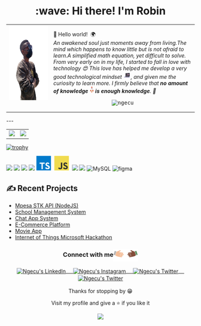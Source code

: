 
<h1 align="center">:wave: Hi there! I'm Robin</h1>

<div align="center">




</div>

<table cellpadding="0">
  <tr style="padding: 0">
    <!-- GitHub Stats Card -->  
    <td valign="top"><img height="200" width="600" src="./me.png"/></td>
    <!-- GitHub Top Language Card -->
    <td valign="top">
	    
👋  Hello world!&nbsp;  🌍
	    <br/>
	  <em>An awakened soul just moments away from living.The mind which happens to know little but is not afraid to learn.A simplified math equation, yet difficult to solve.
	<br/>
	From very early on in my life, I started to fall in love with technology 😍 This love has helped me develop a very good technological mindset <img src="https://github.com/ngecu/ngecu/blob/master/laptop.gif" height="20px"/>, and given me the curiosity to learn more. I firmly believe that **no amount of knowledge <img src="https://github.com/ngecu/ngecu/blob/master/rocket (1).gif" height="18px"> is enough knowledge**. 🧠</em>
	    <p align = "center"> <samp> <img src = "https://komarev.com/ghpvc/?username=ngecu" alt = "ngecu" /> </samp> </p>
	  </td>
  </tr>
</table>
---



<table cellpadding="0">
  <tr style="padding: 0">
    <!-- GitHub Stats Card -->  
    <td valign="top"><img height="200" src="https://github-readme-stats.vercel.app/api?username=ngecu&count_private=true&show_icons=true&theme=tokyonight&hide_border=true&custom_title=My%20GitHub%20Stats"/></td>
    <!-- GitHub Top Language Card -->
    <td valign="top"><img height="200" src="https://github-readme-stats.vercel.app/api/top-langs/?username=snsakib&langs_count=6&layout=compact&theme=tokyonight&hide_border=true&hide=HTML&custom_title=Top%20Languages"/></td>
  </tr>

</table>

[![trophy](https://github-profile-trophy.vercel.app/?username=ngecu&row=1&theme=onedark)](https://github.com/ngecu/github-profile-trophy)


<div>
<img height="50" src="https://www.vectorlogo.zone/logos/git-scm/git-scm-ar21.svg">
 <img height="50" src="https://www.vectorlogo.zone/logos/python/python-ar21.svg"/>
<img height="50" src="https://www.vectorlogo.zone/logos/reactjs/reactjs-ar21.svg"/>
<img height="50" src="https://www.vectorlogo.zone/logos/djangoproject/djangoproject-icon.svg"/>
 <img src="https://github.com/devicons/devicon/blob/master/icons/typescript/typescript-original.svg"  title="Typescript" alt="Typescript" width="40" height="40"/>&nbsp;
  <img src="https://github.com/devicons/devicon/blob/master/icons/javascript/javascript-original.svg" title="JavaScript" alt="JavaScript" width="40" height="40"/>&nbsp;
 <img height="50" src="https://www.vectorlogo.zone/logos/php/php-horizontal.svg"/>
  <img src="https://www.vectorlogo.zone/logos/nodejs/nodejs-ar21.svg">
  <img src="https://www.vectorlogo.zone/logos/mysql/mysql-ar21.svg" title="MySQL"  alt="MySQL" height="50"/>
    <img src="https://www.vectorlogo.zone/logos/figma/figma-icon.svg" title="figma"  alt="figma" height="50"/>


 
 
</div>

## ✍️ Recent Projects

- [Mpesa STK API (NodeJS)](https://github.com/ngecu/Mpesa-API)
- [School Management System](https://devngecu-e-sms.onrender.com/)
- [Chat App System](https://github.com/ngecu/Chat-App)
- [E-Commerce Platform](https://drinksandchill.onrender.com/) 
- [Movie App ](https://mvudu.onrender.com/)
- [Internet of Things Microsoft Hackathon ](https://gol-sn3.devpost.com/?ref_content=default&ref_feature=challenge&ref_medium=portfolio)

<div align="center">
  <h3 align="center">Connect with me<img align="center" src="https://github.com/ngecu/ngecu/blob/master/handshake.gif" height="33px" /></h3> 
</div>
<p align="center">
 <a href="https://www.linkedin.com/in/robinson-ngecu-6a037688/" target="blank">
  <img align="center" alt="Ngecu's LinkedIn" width="30px" src="https://www.vectorlogo.zone/logos/linkedin/linkedin-icon.svg" /> &nbsp; &nbsp;
 </a>
 <a href="https://www.instagram.com/devngecu/" target="blank">
  <img align="center" alt="Ngecu's Instagram" width="30px" src="https://www.vectorlogo.zone/logos/instagram/instagram-icon.svg" /> &nbsp; &nbsp;
 </a>
 <a href="https://twitter.com/_ngecu_" target="blank">
  <img align="center" alt="Ngecu's Twitter" width="30px" src="https://www.vectorlogo.zone/logos/twitter/twitter-official.svg" /> &nbsp; &nbsp;
 </a>
 <a href="https://www.youtube.com/channel/UCUEr3z34uxW_3r0ruUxqzkw" target="blank">
  <img align="center" alt="Ngecu's Twitter" width="30px" src="https://www.vectorlogo.zone/logos/youtube/youtube-icon.svg" />
 </a> 
  <br/>
  <br/>
  Thanks for stopping by 😁<br/>
</p>
<div align="center">
Visit my profile and give a ⭐️ if you like it</p>
</div>

<div align="center"><img src="https://spotify-github-profile.vercel.app/api/view?uid=314lxi324wwz4uezxas7mlppawai&cover_image=true&theme=default" /></div>  
